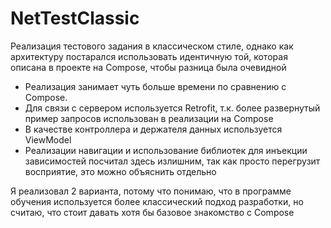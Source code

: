 # NetTestClassic
Реализация тестового задания в классическом стиле, однако как архитектуру постарался использовать идентичную той, которая описана в проекте на Compose, чтобы разница была очевидной

- Реализация занимает чуть больше времени по сравнению с Compose.
- Для связи с сервером используется Retrofit, т.к. более развернутый пример запросов использован в реализации на Compose
- В качестве контроллера и держателя данных используется ViewModel
- Реализации навигации и использование библиотек для инъекции зависимостей посчитал здесь излишним, так как просто перегрузит восприятие, это можно объяснить отдельно

Я реализовал 2 варианта, потому что понимаю, что в программе обучения используется более классический подход разработки, но считаю, что стоит давать хотя бы базовое знакомство с Compose
